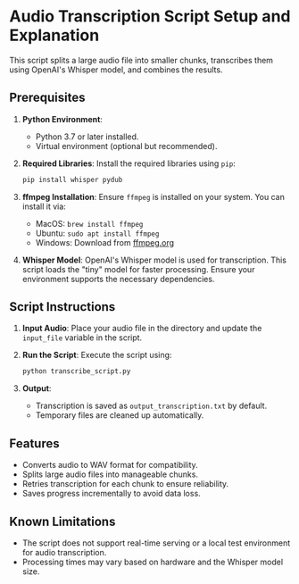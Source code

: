 # Audio Transcription Script Setup and Explanation

This script splits a large audio file into smaller chunks, transcribes them using OpenAI's Whisper model, and combines the results.

## Prerequisites

1. **Python Environment**:
   - Python 3.7 or later installed.
   - Virtual environment (optional but recommended).

2. **Required Libraries**:
   Install the required libraries using `pip`:
   ```bash
   pip install whisper pydub
   ```

3. **ffmpeg Installation**: Ensure `ffmpeg` is installed on your system. You can install it via:
   - MacOS: `brew install ffmpeg`
   - Ubuntu: `sudo apt install ffmpeg`
   - Windows: Download from [ffmpeg.org](ffmpeg.org)

4. **Whisper Model**: OpenAI's Whisper model is used for transcription. This script loads the "tiny" model for faster processing. Ensure your environment supports the necessary dependencies.

## Script Instructions

1. **Input Audio**: Place your audio file in the directory and update the `input_file` variable in the script.

2. **Run the Script**: Execute the script using:
   ```bash
   python transcribe_script.py
   ```

3. **Output**:
   - Transcription is saved as `output_transcription.txt` by default.
   - Temporary files are cleaned up automatically.

## Features

- Converts audio to WAV format for compatibility.
- Splits large audio files into manageable chunks.
- Retries transcription for each chunk to ensure reliability.
- Saves progress incrementally to avoid data loss.

## Known Limitations

- The script does not support real-time serving or a local test environment for audio transcription.
- Processing times may vary based on hardware and the Whisper model size.